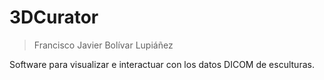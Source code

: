 # 3DCurator

> Francisco Javier Bolívar Lupiáñez

Software para visualizar e interactuar con los datos DICOM de esculturas.
